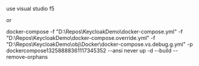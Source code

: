 use visual studio f5 

or


docker-compose  -f "D:\Repos\KeycloakDemo\docker-compose.yml" -f "D:\Repos\KeycloakDemo\docker-compose.override.yml" -f "D:\Repos\KeycloakDemo\obj\Docker\docker-compose.vs.debug.g.yml" -p dockercompose13258888361117345352 --ansi never up -d --build --remove-orphans

